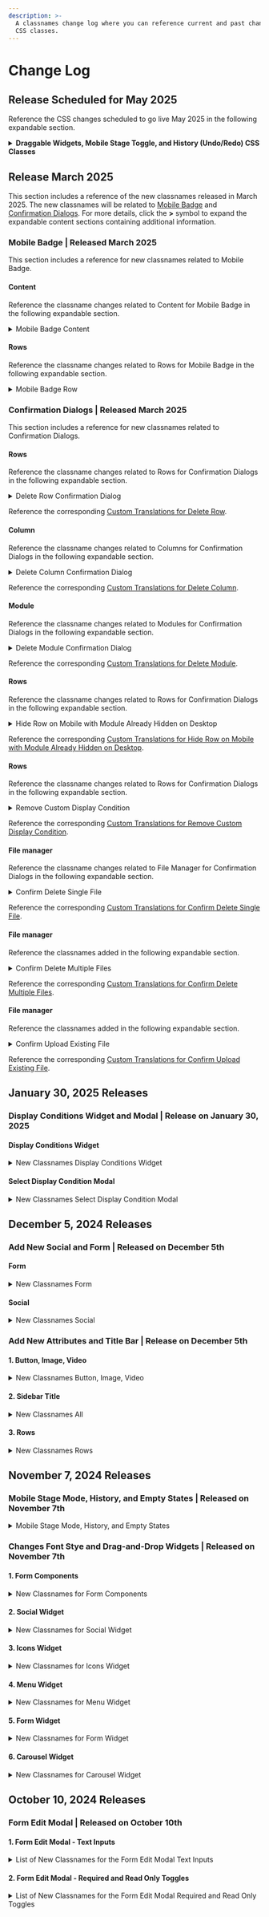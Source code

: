 ```yaml
---
description: >-
  A classnames change log where you can reference current and past changes to
  CSS classes.
---
```


# Change Log

## Release Scheduled for May 2025

Reference the CSS changes scheduled to go live May 2025 in the following expandable section.

<details>

<summary><strong>Draggable Widgets, Mobile Stage Toggle, and History (Undo/Redo) CSS Classes</strong></summary>

### 1. Draggable Widgets

**UI Area: Sidebar Content Tab / Tiles Panel**

#### 🔄 What’s Changing

* A wrapper `<div>` has been **removed**.
* Several class names have been **updated for consistency**.

#### ❌ Removed Classes

* `sidebar__draggablewrapper--cs`
* `sidebar__draggablewrapper`
* `sidebar__draggablewrapper--DraggableModule`
* `sidebar__draggablewrapper--modules-***` (e.g., `heading`, `form`, `button`)
* `sidebar__draggablewrapper--rowAddon`
* `panel--cs`
* `panel`
* `panel--default`
* `panel--module`
* `panel--locked`
* `panel--***` (e.g., `heading`, `form`, `button`)
* `panel--body`
* Internal: `Draggable_Sidebar_*`
* `sidebar-draggable-fullwidth--cs`
* `sidebar-draggable-locked--cs`
* `sidebar-draggable-***--cs`

#### ✅ New Classes

* `sidebar-draggable--cs`

### 2. Draggable Rows

**UI Area: Sidebar Rows Tab / Empty Rows**

#### 🔄 What’s Changing

* A wrapper `<div>` has been **removed**.
* Class names updated for consistency.

#### ❌ Removed Classes

* `sidebar__draggablewrapper--cs`
* `sidebar__draggablewrapper_fullwidth--cs`
* `sidebar__draggablewrapper`
* `sidebar__draggablewrapper--DraggableRow`
* `sidebar__draggablewrapper--***` (e.g., `one-column-empty`, `two-columns-3-9-empty`)
* `fullWidth`
* `panel--cs`, `panel`, `panel--default`, `panel--row`
* `panel--customrow`, `panel--customrow--cs`
* `panel--customrow--***` (element type or custom row name)
* Internal: `Draggable_Sidebar_*`
* `sidebar-draggable-fullwidth--cs`
* `sidebar-draggable-locked--cs`
* `sidebar-draggable-***--cs`

#### ✅ New Classes

* `sidebar-draggable--cs`

### 3. Draggable Rows

**UI Area: Sidebar Rows Tab / Other Rows**

#### 🔄 What’s Changing

* A wrapper `<div>` has been **removed**.

#### ❌ Removed Classes

* `fullWidth`
* `panel--cs`, `panel`, `panel--default`, `panel--row`
* `panel--customrow`, `panel--customrow--cs`
* `panel--customrow--***` (element type or custom row name)
* Internal: `CustomRowDraggable_*`
* `sidebar-draggable-fullwidth--cs`
* `sidebar-draggable-locked--cs`
* `sidebar-draggable-***--cs`

#### ✅ New Classes

* `sidebar-draggable-customrow--cs`

### 4. Mobile Stage Toggle

#### 🔄 What’s Changing

* Updated class names for **Desktop/Mobile toggle** and **Blur/Hide** functionality for better clarity.

#### ❌ Removed Classes

* `stagemode__button`, `stagemode__button__desktop`, `stagemode__button__mobile`
* `stagemode__button--active`, `stagemode__radiogroup--cs`
* `radiogroup-mobile--cs`, `radiogroup-desktop--cs`, `active--cs`
* `stagemode__button__display`

#### ✅ New Classes

* `stagemode__button--cs`
* `stagemode__button__desktop--cs`
* `stagemode__button__mobile--cs`
* `button-icon--cs`, `button-small--cs`, `button-primary--cs`
* `button--cs`, `button-active--cs`

### 5. History (Undo/Redo)

#### 🔄 What’s Changing

* Structural changes to wrappers and class names for **undo/redo functionality**.

#### ❌ Removed Elements and Classes

* `History_undoRedoWrapper__*` (outer `<div>`)
* `History_undoRedoActionsArrowsContainer__* > span` (spans inside arrows container)
* `<div id="undo-redo__history" class="undo-redo__history--open">`
* `<span class="history__step__borderline">` inside history items
* `history-event-time` tag (now replaced with `<time>`)

#### ✅ New Elements and Classes

* `undo-redo__toggleButton`
* `undo-redo__undoButton`, `undo-redo__redoButton`
* `undo-redo__history`, `undo-redo__history--open--cs`
* `<div role="menuitem">` wrapping history steps
* `history__step`, `history__step--active`
* `history__step--disabled--cs`, `history__step--active--cs`

</details>

## Release March 2025

This section includes a reference of the new classnames released in March 2025. The new classnames will be related to [Mobile Badge](change-log.md#mobile-badge-or-scheduled-for-march-2025) and [Confirmation Dialogs](change-log.md#confirmation-dialogs-or-scheduled-for-march-2025). For more details, click the **>** symbol to expand the expandable content sections containing additional information.&#x20;

### Mobile Badge | Released March 2025

This section includes a reference for new classnames related to Mobile Badge.

#### Content

Reference the classname changes related to Content for Mobile Badge in the following expandable section.

<details>

<summary>Mobile Badge Content </summary>

This section shows the classname updates for the Mobile Badge Content. The following Markup variations apply to each of the **Content types** outlined in this section.

* Converted the badge into a button
* Removed a `<span>`
* Moved it out of the widget's label tag

#### <mark style="background-color:purple;">Button</mark>

**Affected Sub-element:** Width Slider

**Classnames Removed:** Not applicable

**Classnames Added**

* `widget-mobile-badge-enabled--cs`

#### <mark style="background-color:purple;">Carousel, Text, Video</mark>

**Affected Sub-element:** Block options - Padding

**Classnames Removed:** Not applicable

**Classnames Added**

* `widget-mobile-badge-enabled--cs`

#### <mark style="background-color:purple;">Divider, Image, Social</mark>

**Affected Sub-element:** Align, Block options - Padding

**Classnames Removed:** Not applicable

**Classnames Adde**

* `widget-mobile-badge-enabled--cs`

#### <mark style="background-color:purple;">Form</mark>

**Affected Sub-element:** Font size, Block options - Padding

**CClassnames Removed:** Not applicable

**Classnames Added**

* `widget-mobile-badge-enabled--cs`

#### <mark style="background-color:purple;">Button, Title, Icons, Image, List, Menu, Paragraph</mark>

**Affected Sub-element:** Font size, Align, Block options - Padding

**Classnames Removed:** Not applicable

**Classnames Added**

* `widget-mobile-badge-enabled--cs`

#### <mark style="background-color:purple;">Spacer</mark>

**Affected Sub-element:** Height

**Classnames Removed:** Not applicable

**Classnames Added**

* `widget-mobile-badge-enabled--cs`

</details>

#### Rows

Reference the classname changes related to Rows for Mobile Badge in the following expandable section.

<details>

<summary>Mobile Badge Row</summary>

The following sections show the classname updates for the Mobile Badge Row.

**Affected Sub-element:** Columns Structure - Padding

**Markup Variations**

The following Markup variations apply for Mobile badge row.&#x20;

* Converted the badge into a button
* Removed a `<span>`

**Classnames Removed:** Not applicable

**Classnames Added**

* `widget-mobile-badge-enabled--cs`

</details>

### Confirmation Dialogs | Released March 2025

This section includes a reference for new classnames related to Confirmation Dialogs.

#### Rows

Reference the classname changes related to Rows for Confirmation Dialogs in the following expandable section.

<details>

<summary>Delete Row Confirmation Dialog</summary>

**Affected Sub-element:** Delete Row Confirmation Dialog

**Markup Variations:**

* Removed SVG icon

**Classnames Added**

* `confirmation-title--cs`

</details>

Reference the corresponding [Custom Translations for Delete Row](../../advanced-options/custom-languages.md#sample-language-file-4). &#x20;

#### Column

Reference the classname changes related to Columns for Confirmation Dialogs in the following expandable section.

<details>

<summary>Delete Column Confirmation Dialog</summary>

**Affected Sub-element:** Delete Column Confirmation Dialog

**Markup Variations:**

* Removed SVG icon

**Classnames Added**

* `confirmation-title--cs`

</details>

Reference the corresponding [Custom Translations for Delete Column](../../advanced-options/custom-languages.md#sample-language-file-5).

#### Module

Reference the classname changes related to Modules for Confirmation Dialogs in the following expandable section.

<details>

<summary>Delete Module Confirmation Dialog</summary>

**Affected Sub-element:** Delete Module Confirmation Dialog

**Markup Variations:**

* Removed SVG icon

**Classnames Added**

* `confirmation-title--cs`

</details>

Reference the corresponding [Custom Translations for Delete Module](../../advanced-options/custom-languages.md#sample-language-file-6).

#### Rows

Reference the classname changes related to Rows for Confirmation Dialogs in the following expandable section.

<details>

<summary>Hide Row on Mobile with Module Already Hidden on Desktop</summary>

**Affected Sub-element:** Hide Row Confirmation Dialog

**Markup Variations:**

* Removed SVG icon

**Classnames Added**

* `confirmation-title--cs`

</details>

Reference the corresponding [Custom Translations for Hide Row on Mobile with Module Already Hidden on Desktop](../../advanced-options/custom-languages.md#hide-row-on-mobile-with-module-already-hidden-on-desktop).

#### Rows

Reference the classname changes related to Rows for Confirmation Dialogs in the following expandable section.

<details>

<summary>Remove Custom Display Condition</summary>

**Affected Sub-element:** Remove Custom Display Condition Confirmation Dialog

**Classnames Added**

* `confirmation-title--cs`

</details>

Reference the corresponding [Custom Translations for Remove Custom Display Condition](../../advanced-options/custom-languages.md#sample-language-file-7).

#### File manager

Reference the classname changes related to File Manager for Confirmation Dialogs in the following expandable section.

<details>

<summary>Confirm Delete Single File</summary>

**Affected Sub-element:** File Manager - Confirm Delete Single File

**Classnames Added**

* `confirmation-title--cs`

</details>

Reference the corresponding [Custom Translations for Confirm Delete Single File](../../advanced-options/custom-languages.md#sample-language-file-8).

#### File manager

Reference the classnames added in the following expandable section.

<details>

<summary>Confirm Delete Multiple Files</summary>

**Affected Sub-element:** File Manager - Confirm Delete Multiple Files

**Classnames Addded**

* `confirmation-title--cs`

</details>

Reference the corresponding [Custom Translations for Confirm Delete Multiple Files](../../advanced-options/custom-languages.md#confirm-delete-multiple-files).

#### File manager

Reference the classnames added in the following expandable section.

<details>

<summary>Confirm Upload Existing File</summary>

**Affected Sub-element:** File Manager - Confirm Upload Existing File (Custom FSP and ConfirmOverwriteModalEnabled)

**Classnames Added**

* `confirmation-title--cs`

</details>

Reference the corresponding [Custom Translations for Confirm Upload Existing File](../../advanced-options/custom-languages.md#sample-language-file-9).

## January 30, 2025 Releases

### Display Conditions Widget and Modal | Release on January 30, 2025

#### Display Conditions Widget

<details>

<summary>New Classnames Display Conditions Widget</summary>

### Display Condition Widget

*   **Display Conditions Widget**\
    Affected Sub-element: Display Conditions Widgets

    **Changes:**

    * Markup Variations:
      * `contentDialog` button is now "secondary", not "primary".

    **Classnames Comparison:**

    | Classnames Removed | Classnames Added                        |
    | ------------------ | --------------------------------------- |
    | `item_1-2`         | `display-condition-card--cs`            |
    | `panel__actions`   | `display-condition-card_custom--cs`     |
    |                    | `display-condition-label--cs`           |
    |                    | `display-condition-description--cs`     |
    |                    | `display-condition-label_before--cs`    |
    |                    | `display-condition-before--cs`          |
    |                    | `display-condition-label_after--cs`     |
    |                    | `display-condition-after--cs`           |
    |                    | `display-condition-buttons--cs`         |
    |                    | `row-display-condition-edit-button--cs` |

</details>

#### Select Display Condition Modal

<details>

<summary>New Classnames Select Display Condition Modal</summary>

### Select Display Condition Modal

*   **Select Display Condition Modal**\
    Affected Sub-element: Select Display Condition Modal&#x20;



    **Classnames Comparison:**

    | Classnames Removed  | Classnames Added                  |
    | ------------------- | --------------------------------- |
    | `category-selected` | `selectable-modal-search--cs`     |
    | `back-action`       | `selectable-modal-breadcrumb--cs` |
    |                     | `selectable-modal-items-list--cs` |

</details>

## December 5, 2024 Releases

### Add New Social and Form | Released on December 5th

#### Form&#x20;

<details>

<summary>New Classnames Form </summary>

### Form

*   **Form**\
    Affected Sub-element: Manage fields - Add new field

    **Changes:**

    * Markup Variations:
      * Removed some wrapper divs
      * Replaced all the list HTML

    **Classnames Comparison:**

    | Classnames Removed       | Classnames Added               |
    | ------------------------ | ------------------------------ |
    | `toggle-menu-button--cs` | `button-small--cs`             |
    | `button-large--cs`       | `button-solid--cs`             |
    | `widget__textbox`        | `button-primary--cs`           |
    | `widget__searchbox`      | `button--cs`                   |
    | `scrollable__panel--cs`  | `add-form-field--cs`           |
    |                          | `dropdown-menu--cs`            |
    |                          | `dropdown-menu-button--cs`     |
    |                          | `dropdown-menu-search--cs`     |
    |                          | `input-search--cs`             |
    |                          | `dropdown-menu-scrollable--cs` |
    |                          | `dropdown-menu-item--cs`       |

</details>

#### Social&#x20;

<details>

<summary>New Classnames Social </summary>

### Social

*   **Social**\
    Affected Sub-element: Configure icon collection - Add social icon

    **Changes:**

    * Markup Variations:
      * Removed some wrapper divs
      * Replaced all the popover HTML

    **Classnames Comparison:**

    | Classnames Removed          | Classnames Added               |
    | --------------------------- | ------------------------------ |
    | `icons-manager__pop--cs`    | `button-small--cs`             |
    | `icons-manager__popcontent` | `button-solid--cs`             |
    | `popver__tab`               | `button-primary--cs`           |
    | `social-add-icon--cs`       | `button--cs`                   |
    |                             | `add-social-icon--cs`          |
    |                             | `dropdown-menu--cs`            |
    |                             | `dropdown-menu-button--cs`     |
    |                             | `dropdown-menu-search--cs`     |
    |                             | `input-search--cs`             |
    |                             | `dropdown-menu-scrollable--cs` |
    |                             | `dropdown-menu-item--cs`       |

</details>

### Add New Attributes and Title Bar | Release on December 5th&#x20;

#### 1. Button, Image, Video&#x20;

<details>

<summary>New Classnames Button, Image, Video </summary>

*   **Button, Image, Video**\
    Affected Sub-element: Configure attributes - Add new attribute

    **Changes:**

    * Markup Variations:
      * Removed some wrapper divs
      * Replaced all the list HTML

    **Classnames Comparison:**

    | Classnames Removed       | Classnames Added               |
    | ------------------------ | ------------------------------ |
    | `toggle-menu-button--cs` | `button-small--cs`             |
    | `button-large--cs`       | `button-solid--cs`             |
    | `scrollable__panel--cs`  | `button-primary--cs`           |
    |                          | `button--cs`                   |
    |                          | `add-attribute--cs`            |
    |                          | `dropdown-menu--cs`            |
    |                          | `dropdown-menu-button--cs`     |
    |                          | `dropdown-menu-search--cs`     |
    |                          | `input-search--cs`             |
    |                          | `dropdown-menu-scrollable--cs` |
    |                          | `dropdown-menu-item--cs`       |

</details>

#### 2. Sidebar Title

<details>

<summary>New Classnames All</summary>

### Sidebar Title

*   Sidebar Title\
    Affected Sub-element: Sidebar Title

    **Changes:**

    * Markup Variations:
      * Added `<div role="toolbar">`
      * `<a>` elements are now `<button>`

    **Classnames Comparison:**

    | Classnames Removed         | Classnames Added                             |
    | -------------------------- | -------------------------------------------- |
    | `widgets-section__heading` | `widgets-section__heading--cs`               |
    | `icon`                     | `sidebar-panel-title-icon--cs`               |
    | `icon-*`                   | `sidebar-panel-title-icon-comment--cs`       |
    |                            | `sidebar-panel-title-icon-delete--cs`        |
    |                            | `sidebar-panel-title-icon-duplicate--cs`     |
    |                            | `sidebar-panel-title-icon-closepanel--cs`    |
    |                            | `sidebar-panel-title-icon-save--cs`          |
    |                            | `sidebar-panel-title-icon-editSyncedRow--cs` |

</details>

#### 3. Rows

<details>

<summary>New Classnames Rows </summary>

**Rows**\
Affected Sub-element: Sidebar Title

**Changes:**

Markup Variations:

* Added `<div role="toolbar">`
* `<a>` elements are now `<button>`

**Classnames Comparison:**

* **Classnames Removed:**
  * `widgets-section__heading`
  * `icon`
  * `icon-*`
* **Classnames Added:**
  * `widgets-section__heading--cs`
  * `sidebar-panel-title-icon--cs`
  * `sidebar-panel-title-icon-comment--cs`
  * `sidebar-panel-title-icon-delete--cs`
  * `sidebar-panel-title-icon-duplicate--cs`
  * `sidebar-panel-title-icon-closepanel--cs`
  * `sidebar-panel-title-icon-save--cs`
  * `sidebar-panel-title-icon-editSyncedRow--cs`

</details>

## November 7, 2024 Releases

### Mobile Stage Mode, History, and Empty States | Released on November 7th

<details>

<summary>Mobile Stage Mode, History, and Empty States </summary>

### Mobile Stage Mode, History, and Empty States

*   **Mobile Stage Mode**\
    Affected Sub-element: Wrapper

    **Classnames Added:**

    * `stagemode__buttonswrapper--cs`

    **Mobile Stage Mode Buttons:**

    * Desktop button: `stagemode__button__desktop--cs`
    * Mobile button: `stagemode__button__mobile--cs`
    * Display toggle button: `stagemode__button__display--cs`
*   **Undo/Redo**\
    Affected Sub-elements: Undo/Redo Buttons and History Panel

    **Classnames Added:**

    * Toggle button: `undo-redo__toggleButton--cs`
    * Undo button: `undo-redo__undoButton--cs`
    * Redo button: `undo-redo__redoButton--cs`
    * History panel: `undo-redo__history--cs`
    * History panel item: `history__step--cs`
*   **Empty States (Various Modules)**\
    Affected Modules: Image, Icons, Video, Menu, Social, Form, AddOn, Dynamic Content

    **Classnames Added:**

    * Image module: `stage-module_image_placeholder--cs`
    * Icons module: `stage-module_icons_placeholder--cs`
    * Video module: `stage-module_video_placeholder--cs`
    * Menu module: `stage-module_menu_placeholder--cs`
    * Social module: `stage-module_social_placeholder--cs`
    * Form module: `stage-module_form_placeholder--cs`
    * AddOn module: stage`-module_addon_placeholder--cs`
    * DynamicContent module: `stage-module_merge-content_placeholder--cs`

</details>

### Changes Font Stye and Drag-and-Drop Widgets | Released on November 7th&#x20;

#### **1. Form Components**

<details>

<summary>New Classnames for Form Components </summary>

### Form Components

* **Affected Widgets**: Font style
*   **Changes**:

    * **Markup Variations**: Removed some wrapper `div` and `span` elements.
    * **Classnames Comparison**:

    | Classnames Removed                                              | Classnames Added         |
    | --------------------------------------------------------------- | ------------------------ |
    | `tgl-container`                                                 | `multi-toggle--cs`       |
    | `tgl-container--cs`                                             | `multi-toggle-btns--cs`  |
    | `item_1-2`                                                      | `toggle-btn-pressed--cs` |
    | `widget__label`                                                 |                          |
    | `btn-group`                                                     |                          |
    | `number-selector`                                               |                          |
    | `number-selector--cs`                                           |                          |
    | `tgl_bgd`                                                       |                          |
    | `multiToggle_option_descriptor_form_style_labels_font-weight_0` |                          |
    | `multiToggle_option_descriptor_form_style_labels_font-weight_1` |                          |
    | `button-default--cs`                                            |                          |
    | `button-medium--cs`                                             |                          |
    | `button--cs`                                                    |                          |
    | `active`                                                        |                          |

</details>

#### **2. Social Widget**

<details>

<summary>New Classnames for Social Widget </summary>

### Social Widget

* **Affected Widget**: Configure Icon Collection
*   **Changes**:

    * **Markup Variations**:
      * Removed wrapper `div`.
      * Replaced the drag handle `div` with a `button`.
    * **Classnames Comparison**:

    | Classnames Removed            | Classnames Added             |
    | ----------------------------- | ---------------------------- |
    | `item_1-2`                    | `social-collection-list--cs` |
    | `widget__label`               | `panel__title--cs`           |
    | `icons-manager__pop`          |                              |
    | `title_icon`                  |                              |
    | `icon-organizer__panel`       |                              |
    | `panel__icon-preview-wrapper` |                              |
    | `panel__title`                |                              |
    | `comp-tree-placeholder`       |                              |

</details>

#### **3. Icons Widget**

<details>

<summary>New Classnames for Icons Widget </summary>

### Icons Widget

* **Affected Widget**: Configure Icon Collection
*   **Changes**:

    * **Markup Variations**:
      * Removed wrapper `div`.
      * Replaced the drag handle `div` with a `button`.
    * **Classnames Comparison**:

    | Classnames Removed            | Classnames Added            |
    | ----------------------------- | --------------------------- |
    | `item_1-2`                    | `icons-collection-list--cs` |
    | `widget__label`               | `panel__title--cs`          |
    | `icon-organizer__panel`       |                             |
    | `panel__icon-preview-wrapper` |                             |
    | `panel__title`                |                             |
    | `comp-tree-placeholder`       |                             |

</details>

#### **4. Menu Widget**

<details>

<summary>New Classnames for Menu Widget </summary>

### Menu Widget

* **Affected Widget**: Configure Menu Items
*   **Changes**:

    * **Markup Variations**:
      * Removed wrapper `div`.
      * Replaced the drag handle `div` with a `button`.
    * **Classnames Comparison**:

    | Classnames Removed            | Classnames Added            |
    | ----------------------------- | --------------------------- |
    | `item_1-2`                    | `items-collection-list--cs` |
    | `widget__label`               | `item-organizer__panel--cs` |
    | `icon-organizer__panel`       | `panel__title--cs`          |
    | `icon-organizer__panel--cs`   |                             |
    | `panel__icon-preview-wrapper` |                             |
    | `panel__title`                |                             |
    | `title__icon`                 |                             |
    | `comp-tree-placeholder`       |                             |

</details>

#### **5. Form Widget**

<details>

<summary>New Classnames for Form Widget</summary>

### Form Widget

* **Affected Widget**: Manage Fields
*   **Changes**:

    * **Markup Variations**:
      * Removed wrapper `div` and `span` elements.
      * Replaced the drag handle `div` with a `button`.
    * **Classnames Comparison**:

    | Classnames Removed            | Classnames Added         |
    | ----------------------------- | ------------------------ |
    | `item_1-2`                    | `form-items-list--cs`    |
    | `widget__label`               | `form-item__panel--cs`   |
    | `icon-organizer__panel`       | `form-field-item-id--cs` |
    | `icon-organizer__panel--cs`   |                          |
    | `panel__icon-preview-wrapper` |                          |
    | `panel__title`                |                          |
    | `title__icon`                 |                          |
    | `comp-tree-placeholder`       |                          |

</details>

#### **6. Carousel Widget**

<details>

<summary>New Classnames for Carousel Widget </summary>

### Carousel Widget

* **Affected Widget**: Configure Carousel
*   **Changes**:

    * **Markup Variations**:
      * Removed wrapper `div` and `span` elements.
      * Added a `label` tag.
      * Replaced `div` elements with `ul` and `li` for better semantic structure.
      * Replaced the drag handle `div` with a `button`.
    * **Classnames Comparison**:

    | Classnames Removed           | Classnames Added             |
    | ---------------------------- | ---------------------------- |
    | `icon-manager__add-icon--cs` | `widget__label--cs`          |
    | `icon-organizer__panel--cs`  | `carousel-slides-list--cs`   |
    | `comp-tree-placeholder`      | `carousel-add-slide-btn--cs` |
    |                              | `slide-organizer__panel--cs` |

</details>

## October 10, 2024 Releases

### Form Edit Modal | Released on October 10th

#### **1. Form Edit Modal - Text Inputs**

<details>

<summary>List of New Classnames for the Form Edit Modal Text Inputs</summary>

### Form Edit Modal - Text Inputs

* **Affected Sub-element**: All text inputs
*   **Changes**:

    * **Markup Variations**:
      * Updated to the new input text component.
      * The label is now positioned on top instead of to the left.
    * **Classnames Comparison**:

    | Classnames Removed       | Classnames Added       |
    | ------------------------ | ---------------------- |
    | `number-selector--cs`    | `input-text--cs`       |
    | `item_1-2`               | `input-text-boxed--cs` |
    | `widget__textbox`        |                        |
    | `widget__label`          |                        |
    | `widget__label--textbox` |                        |
    | `btn`                    |                        |

</details>

#### **2. Form Edit Modal - Required and Read Only Toggles**

<details>

<summary>List of New Classnames for the Form Edit Modal Required and Read Only Toggles  </summary>

### **Form Edit Modal - Required and Read Only Toggles**

* **Affected Sub-element**: Required and Read Only Toggles
*   **Changes**:

    * **Markup Variations**:
      * Changed from toggles to checkboxes for Required and Read Only fields.
    * **Classnames Comparison**:

    | Classnames Removed   | Classnames Added       |
    | -------------------- | ---------------------- |
    | `toggle-wrapper--cs` | `checkbox-wrapper--cs` |
    | `toggle-input--cs`   | `widget__label--cs`    |
    | `toggle-slider--cs`  |                        |

</details>
